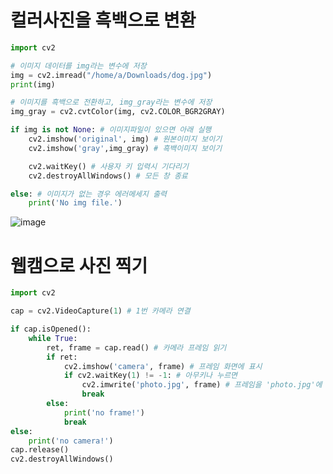 # 컬러사진을 흑백으로 변환

```python
import cv2

# 이미지 데이터를 img라는 변수에 저장
img = cv2.imread("/home/a/Downloads/dog.jpg")
print(img)

# 이미지를 흑백으로 전환하고, img_gray라는 변수에 저장
img_gray = cv2.cvtColor(img, cv2.COLOR_BGR2GRAY)

if img is not None: # 이미지파일이 있으면 아래 실행
    cv2.imshow('original', img) # 원본이미지 보이기
    cv2.imshow('gray',img_gray) # 흑백이미지 보이기

    cv2.waitKey() # 사용자 키 입력시 기다리기
    cv2.destroyAllWindows() # 모든 창 종료

else: # 이미지가 없는 경우 에러메세지 출력
    print('No img file.')
```

![image](https://github.com/zzeonii/OpenCV_study/assets/129237950/5bc92ba9-d887-4290-96f6-75fe814c1848)


# 웹캠으로 사진 찍기
```python
import cv2

cap = cv2.VideoCapture(1) # 1번 카메라 연결

if cap.isOpened():
    while True:
        ret, frame = cap.read() # 카메라 프레임 읽기
        if ret:
            cv2.imshow('camera', frame) # 프레임 화면에 표시
            if cv2.waitKey(1) != -1: # 아무키나 누르면
                cv2.imwrite('photo.jpg', frame) # 프레임을 'photo.jpg'에 저장
                break
        else:
            print('no frame!')
            break
else:
    print('no camera!')
cap.release()
cv2.destroyAllWindows()
```
